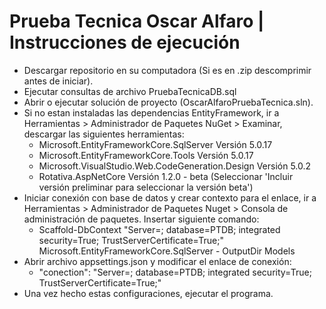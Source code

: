# Prueba Tecnica Oscar Alfaro | Instrucciones de ejecución
- Descargar repositorio en su computadora (Si es en .zip descomprimir antes de iniciar).
- Ejecutar consultas de archivo PruebaTecnicaDB.sql
- Abrir o ejecutar solución de proyecto (OscarAlfaroPruebaTecnica.sln).
- Si no estan instaladas las dependencias EntityFramework, ir a Herramientas > Administrador de Paquetes NuGet > Examinar, descargar las siguientes herramientas:
    * Microsoft.EntityFrameworkCore.SqlServer Versión 5.0.17
    * Microsoft.EntityFrameworkCore.Tools Versión 5.0.17
    * Microsoft.VisualStudio.Web.CodeGeneration.Design Versión 5.0.2
    * Rotativa.AspNetCore Versión 1.2.0 - beta (Seleccionar 'Incluir versión preliminar para seleccionar la versión beta')
- Iniciar conexión con base de datos y crear contexto para el enlace, ir a Herramientas > Administrador de Paquetes Nuget > Consola de administración de paquetes. Insertar   siguiente comando:
    * Scaffold-DbContext "Server=<SUSERVIDORLOCAL>; database=PTDB; integrated security=True; TrustServerCertificate=True;" Microsoft.EntityFrameworkCore.SqlServer -             OutputDir Models
- Abrir archivo appsettings.json y modificar el enlace de conexión:
    * "conection": "Server=<SUSERVIDORLOCAL>; database=PTDB; integrated security=True; TrustServerCertificate=True;"
- Una vez hecho estas configuraciones, ejecutar el programa.
